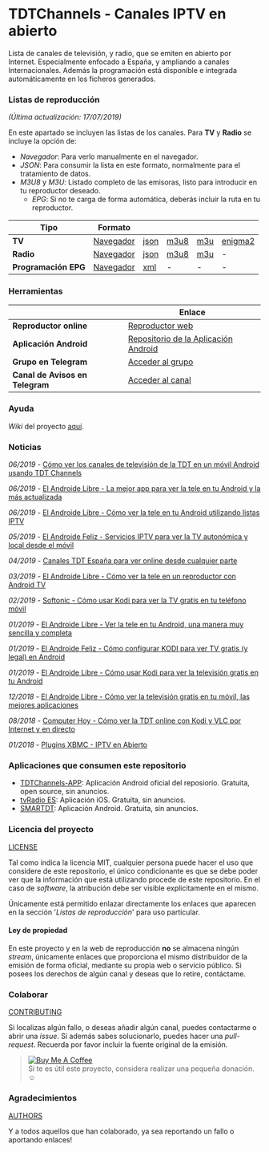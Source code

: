 # TDTChannels - Canales IPTV en abierto

Lista de canales de televisión, y radio, que se emiten en abierto por Internet. Especialmente enfocado a España, y ampliando a canales Internacionales. Además la programación está disponible e integrada automáticamente en los ficheros generados.

### Listas de reproducción
*(Última actualización: 17/07/2019)*

En este apartado se incluyen las listas de los canales. Para **TV** y **Radio** se incluye la opción de:

- *Navegador*: Para verlo manualmente en el navegador.
- *JSON*: Para consumir la lista en este formato, normalmente para el tratamiento de datos.
- *M3U8* y *M3U*: Listado completo de las emisoras, listo para introducir en tu reproductor deseado.
  - *EPG*: Si no te carga de forma automática, deberás incluir la ruta en tu reproductor. 

| Tipo | Formato | | | | |
| -	| - | -	| -	| -	| -	|
| **TV** | [Navegador](https://github.com/LaQuay/TDTChannels/blob/master/TELEVISION.md) | [json](http://91.121.64.179/tdt_project/output/channels.json) | [m3u8](http://91.121.64.179/tdt_project/output/channels.m3u8) | [m3u](http://91.121.64.179/tdt_project/output/channels.m3u) | [enigma2](http://91.121.64.179/tdt_project/output/userbouquet.tdtchannels.tv)	|
| **Radio** | [Navegador](https://github.com/LaQuay/TDTChannels/blob/master/RADIO.md) | [json](http://91.121.64.179/tdt_project/output/radio_channels.json) | [m3u8](http://91.121.64.179/tdt_project/output/radio_channels.m3u8) | [m3u](http://91.121.64.179/tdt_project/output/radio_channels.m3u) | - |
| **Programación EPG** | [Navegador](https://github.com/HelmerLuzo/TDTChannels_EPG) | [xml](https://raw.githubusercontent.com/HelmerLuzo/TDTChannels_EPG/master/TDTChannels_EPG.xml) | - | - | - |

### Herramientas
| | Enlace |
| -	| -	|
| **Reproductor online** | [Reproductor web](http://marcvila.me/tdt/) |
| **Aplicación Android** | [Repositorio de la Aplicación Android](https://github.com/LaQuay/TDTChannels-APP) |
| **Grupo en Telegram** | [Acceder al grupo](https://t.me/tdtchannels) |
| **Canal de Avisos en Telegram** | [Acceder al canal](https://t.me/tdtchannels_avisos) |

### Ayuda
_Wiki_ del proyecto [aquí](https://github.com/LaQuay/TDTChannels/wiki).

### Noticias
*06/2019* - [Cómo ver los canales de televisión de la TDT en un móvil Android usando TDT Channels](https://www.xatakandroid.com/aplicaciones-android/como-ver-canales-television-tdt-movil-usando-tdt-channels)

*06/2019* - [El Androide Libre - La mejor app para ver la tele en tu Android y la más actualizada](https://elandroidelibre.elespanol.com/2019/06/mejor-app-ver-tele-android-mas-actualizada-apk.html)

*06/2019* - [El Androide Libre - Cómo ver la tele en tu Android utilizando listas IPTV](https://elandroidelibre.elespanol.com/2019/06/como-ver-tele-android-listas-iptv.html)

*05/2019* - [El Androide Feliz - Servicios IPTV para ver la TV autonómica y local desde el móvil](https://elandroidefeliz.com/lista-servicios-iptv-para-ver-tv-autonomica-local-espanola/)

*04/2019* - [Canales TDT España para ver online desde cualquier parte](https://www.meneame.net/story/canales-tdt-espana-ver-online-desde-cualquier-parte-formato-m3u8)

*03/2019* - [El Androide Libre - Cómo ver la tele en un reproductor con Android TV](https://elandroidelibre.elespanol.com/2019/03/como-ver-tele-reproductor-television-android-tv.html)

*02/2019* - [Softonic - Cómo usar Kodi para ver la TV gratis en tu teléfono móvil](https://www.softonic.com/articulos/usar-kodi-ver-tv-gratis-telefono-movil)

*01/2019* - [El Androide Libre - Ver la tele en tu Android, una manera muy sencilla y completa](https://elandroidelibre.elespanol.com/2019/01/ver-tele-android-manera-sencilla-completa.html)

*01/2019* - [El Androide Feliz - Cómo configurar KODI para ver TV gratis (y legal) en Android](https://elandroidefeliz.com/configurar-kodi-para-ver-tv-gratis/)

*01/2019* - [El Androide Libre - Cómo usar Kodi para ver la televisión gratis en tu Android](https://elandroidelibre.elespanol.com/2019/01/como-usar-kodi-ver-television-gratis-android.html)

*12/2018* - [El Androide Libre - Cómo ver la televisión gratis en tu móvil, las mejores aplicaciones](https://elandroidelibre.elespanol.com/2018/12/como-ver-television-gratis-movil-mejores-aplicaciones.html)

*08/2018* - [Computer Hoy - Cómo ver la TDT online con Kodi y VLC por Internet y en directo](https://computerhoy.com/tutoriales/tecnologia/como-ver-tdt-online-kodi-vlc-internet-directo-291513)

*01/2018* - [Plugins XBMC - IPTV en Abierto](https://www.pluginsxbmc.com/2018/01/canales-iptv-en-abierto.html)

### Aplicaciones que consumen este repositorio
- [TDTChannels-APP](https://github.com/LaQuay/TDTChannels-APP): Aplicación Android oficial del reposiorio. Gratuita, open source, sin anuncios. 
- [tvRadio ES](https://testflight.apple.com/join/Vub5KWM1): Aplicación iOS. Gratuita, sin anuncios.
- [SMARTDT](https://play.google.com/store/apps/details?id=com.smartdt): Aplicación Android. Gratuita, sin anuncios. 

### Licencia del proyecto
[LICENSE](https://github.com/LaQuay/TDTChannels/blob/master/LICENSE) 

Tal como indica la licencia MIT, cualquier persona puede hacer el uso que considere de este repositorio, el único condicionante es que se debe poder ver que la información que está utilizando procede de este repositorio. En el caso de _software_, la atribución debe ser visible explicitamente en el mismo.

Únicamente está permitido enlazar directamente los enlaces que aparecen en la sección '*Listas de reproducción*' para uso particular.

#### Ley de propiedad
En este proyecto y en la web de reproducción **no** se almacena ningún *stream*, únicamente enlaces que proporciona el mismo distribuidor de la emisión de forma oficial, mediante su propia web o servicio público. Si posees los derechos de algún canal y deseas que lo retire, contáctame.

### Colaborar
[CONTRIBUTING](https://github.com/LaQuay/TDTChannels/blob/master/CONTRIBUTING.md)

Si localizas algún fallo, o deseas añadir algún canal, puedes contactarme o abrir una *issue*. Si además sabes solucionarlo, puedes hacer una *pull-request*. Recuerda por favor incluir la fuente original de la emisión.

> <a href="https://www.buymeacoffee.com/mLaQuay"><img src="https://www.buymeacoffee.com/assets/img/custom_images/orange_img.png" alt="Buy Me A Coffee" style="height: auto !important;width: auto !important;" ></a>   
> Si te es útil este proyecto, considera realizar una pequeña donación. :relaxed:

### Agradecimientos
[AUTHORS](https://github.com/LaQuay/TDTChannels/blob/master/AUTHORS.md)

Y a todos aquellos que han colaborado, ya sea reportando un fallo o aportando enlaces!
